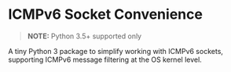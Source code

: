 # ICMPv6 Socket Convenience

> **NOTE:** Python 3.5+ supported only

A tiny Python 3 package to simplify working with ICMPv6 sockets,
supporting ICMPv6 message filtering at the OS kernel level.
